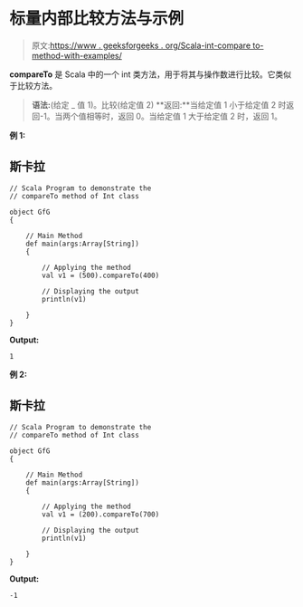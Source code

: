 # 标量内部比较方法与示例

> 原文:[https://www . geeksforgeeks . org/Scala-int-compare to-method-with-examples/](https://www.geeksforgeeks.org/scala-int-compareto-method-with-examples/)

**compareTo** 是 Scala 中的一个 int 类方法，用于将其与操作数进行比较。它类似于比较方法。

> **语法:**(给定 _ 值 1)。比较(给定值 2)
> **返回:**当给定值 1 小于给定值 2 时返回-1。当两个值相等时，返回 0。当给定值 1 大于给定值 2 时，返回 1。

**例 1:**

## 斯卡拉

```
// Scala Program to demonstrate the
// compareTo method of Int class

object GfG
{

    // Main Method
    def main(args:Array[String])
    {

        // Applying the method
        val v1 = (500).compareTo(400)

        // Displaying the output
        println(v1)

    }
}
```

**Output:** 

```
1
```

**例 2:**

## 斯卡拉

```
// Scala Program to demonstrate the
// compareTo method of Int class

object GfG
{

    // Main Method
    def main(args:Array[String])
    {

        // Applying the method
        val v1 = (200).compareTo(700)

        // Displaying the output
        println(v1)

    }
}
```

**Output:** 

```
-1
```